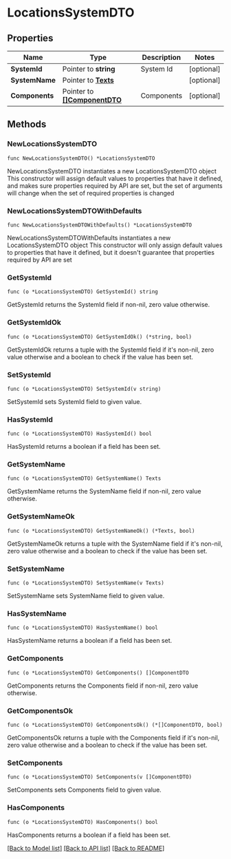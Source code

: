 # LocationsSystemDTO

## Properties

Name | Type | Description | Notes
------------ | ------------- | ------------- | -------------
**SystemId** | Pointer to **string** | System Id | [optional] 
**SystemName** | Pointer to [**Texts**](Texts.md) |  | [optional] 
**Components** | Pointer to [**[]ComponentDTO**](ComponentDTO.md) | Components | [optional] 

## Methods

### NewLocationsSystemDTO

`func NewLocationsSystemDTO() *LocationsSystemDTO`

NewLocationsSystemDTO instantiates a new LocationsSystemDTO object
This constructor will assign default values to properties that have it defined,
and makes sure properties required by API are set, but the set of arguments
will change when the set of required properties is changed

### NewLocationsSystemDTOWithDefaults

`func NewLocationsSystemDTOWithDefaults() *LocationsSystemDTO`

NewLocationsSystemDTOWithDefaults instantiates a new LocationsSystemDTO object
This constructor will only assign default values to properties that have it defined,
but it doesn't guarantee that properties required by API are set

### GetSystemId

`func (o *LocationsSystemDTO) GetSystemId() string`

GetSystemId returns the SystemId field if non-nil, zero value otherwise.

### GetSystemIdOk

`func (o *LocationsSystemDTO) GetSystemIdOk() (*string, bool)`

GetSystemIdOk returns a tuple with the SystemId field if it's non-nil, zero value otherwise
and a boolean to check if the value has been set.

### SetSystemId

`func (o *LocationsSystemDTO) SetSystemId(v string)`

SetSystemId sets SystemId field to given value.

### HasSystemId

`func (o *LocationsSystemDTO) HasSystemId() bool`

HasSystemId returns a boolean if a field has been set.

### GetSystemName

`func (o *LocationsSystemDTO) GetSystemName() Texts`

GetSystemName returns the SystemName field if non-nil, zero value otherwise.

### GetSystemNameOk

`func (o *LocationsSystemDTO) GetSystemNameOk() (*Texts, bool)`

GetSystemNameOk returns a tuple with the SystemName field if it's non-nil, zero value otherwise
and a boolean to check if the value has been set.

### SetSystemName

`func (o *LocationsSystemDTO) SetSystemName(v Texts)`

SetSystemName sets SystemName field to given value.

### HasSystemName

`func (o *LocationsSystemDTO) HasSystemName() bool`

HasSystemName returns a boolean if a field has been set.

### GetComponents

`func (o *LocationsSystemDTO) GetComponents() []ComponentDTO`

GetComponents returns the Components field if non-nil, zero value otherwise.

### GetComponentsOk

`func (o *LocationsSystemDTO) GetComponentsOk() (*[]ComponentDTO, bool)`

GetComponentsOk returns a tuple with the Components field if it's non-nil, zero value otherwise
and a boolean to check if the value has been set.

### SetComponents

`func (o *LocationsSystemDTO) SetComponents(v []ComponentDTO)`

SetComponents sets Components field to given value.

### HasComponents

`func (o *LocationsSystemDTO) HasComponents() bool`

HasComponents returns a boolean if a field has been set.


[[Back to Model list]](../README.md#documentation-for-models) [[Back to API list]](../README.md#documentation-for-api-endpoints) [[Back to README]](../README.md)


